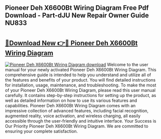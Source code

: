 ## Pioneer Deh X6600Bt Wiring Diagram Free Pdf Download - Part-dJU New Repair Owner Guide NU833

# <h2><a href="http://dfskmp.blite.top/?on=Pioneer+Deh+X6600Bt+Wiring+Diagram">🔗Download New 👉🔴 Pioneer Deh X6600Bt Wiring Diagram</a></h2>

[![Pioneer Deh X6600Bt Wiring Diagram download](https://i.imgur.com/lujVjoI.png)](http://dfskmp.blite.top/?on=Pioneer+Deh+X6600Bt+Wiring+Diagram)
Welcome to the user manual for your newly activated Pioneer Deh X6600Bt Wiring Diagram. This comprehensive guide is intended to help you understand and utilize all of the features and benefits of your product. You will find detailed instructions for installation, usage, maintenance, and troubleshooting. To make the most of your Pioneer Deh X6600Bt Wiring Diagram, please read this user manual carefully. It contains step-by-step instructions for setting up the product, as well as detailed information on how to use its various features and capabilities. Pioneer Deh X6600Bt Wiring Diagram comes with an impressive collection of advanced features, including facial recognition, augmented reality, voice activation, and wireless charging, all easily accessible through the user-friendly and intuitive interface. Your Success is Our Priority Pioneer Deh X6600Bt Wiring Diagram. We are committed to ensuring your complete satisfaction.
